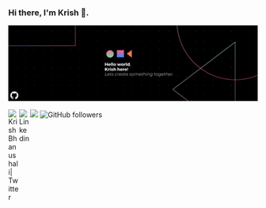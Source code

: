### Hi there, I'm Krish 👋.
![Social banner for RankJay](https://github.com/krish-bhanushali/krish-bhanushali/raw/master/krish.png)


![](https://visitor-badge.laobi.icu/badge?page_id=krish-bhanushali.krish-bhanushali)   ![GitHub followers](https://img.shields.io/github/followers/krish-bhanushali?label=Follow&style=social)
<a href="https://twitter.com/krishbhanushal8">
  <img align="left" alt="Krish Bhanushali| Twitter" width="22px" src="https://cdn.jsdelivr.net/npm/simple-icons@v3/icons/twitter.svg" />
</a>
<a href="https://www.linkedin.com/in/krish-bhanushali/">
  <img align="left" alt="Linkedin" width="22px" src="https://cdn.jsdelivr.net/npm/simple-icons@v3/icons/linkedin.svg" />
</a>

<!--
**krish-bhanushali/krish-bhanushali** is a ✨ _special_ ✨ repository because its `README.md` (this file) appears on your GitHub profile.

Here are some ideas to get you started:

- 🔭 I’m currently working on ...
- 🌱 I’m currently learning ...
- 👯 I’m looking to collaborate on ...
- 🤔 I’m looking for help with ...
- 💬 Ask me about ...
- 📫 How to reach me: ...
- 😄 Pronouns: ...
- ⚡ Fun fact: ...
-->
